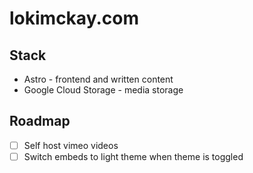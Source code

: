 # lokimckay.com

## Stack

- Astro - frontend and written content
- Google Cloud Storage - media storage

## Roadmap

- [ ] Self host vimeo videos
- [ ] Switch embeds to light theme when theme is toggled
